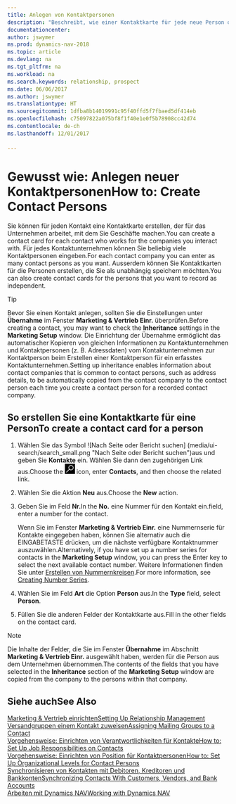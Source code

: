 ```yaml
---
title: Anlegen von Kontaktpersonen
description: "Beschreibt, wie einer Kontaktkarte für jede neue Person oder potentielle neuen Kunden erstellt wird, mit dem Sie eine Geschäftsbeziehung haben."
documentationcenter: 
author: jswymer
ms.prod: dynamics-nav-2018
ms.topic: article
ms.devlang: na
ms.tgt_pltfrm: na
ms.workload: na
ms.search.keywords: relationship, prospect
ms.date: 06/06/2017
ms.author: jswymer
ms.translationtype: HT
ms.sourcegitcommit: 1dfba8b14019991c95f40ffd5f7fbaed5df414eb
ms.openlocfilehash: c75097822a075bf8f1f40e1e0f5b78908cc42d74
ms.contentlocale: de-ch
ms.lasthandoff: 12/01/2017

---
```

# <a name="how-to-create-contact-persons"></a><span data-ttu-id="ca395-103">Gewusst wie: Anlegen neuer Kontaktpersonen</span><span class="sxs-lookup"><span data-stu-id="ca395-103">How to: Create Contact Persons</span></span>
<span data-ttu-id="ca395-104">Sie können für jeden Kontakt eine Kontaktkarte erstellen, der für das Unternehmen arbeitet, mit dem Sie Geschäfte machen.</span><span class="sxs-lookup"><span data-stu-id="ca395-104">You can create a contact card for each contact who works for the companies you interact with.</span></span> <span data-ttu-id="ca395-105">Für jedes Kontaktunternehmen können Sie beliebig viele Kontaktpersonen eingeben.</span><span class="sxs-lookup"><span data-stu-id="ca395-105">For each contact company you can enter as many contact persons as you want.</span></span> <span data-ttu-id="ca395-106">Ausserdem können Sie Kontaktkarten für die Personen erstellen, die Sie als unabhängig speichern möchten.</span><span class="sxs-lookup"><span data-stu-id="ca395-106">You can also create contact cards for the persons that you want to record as independent.</span></span>

> [!TIP]  
>   <span data-ttu-id="ca395-107">Bevor Sie einen Kontakt anlegen, sollten Sie die Einstellungen unter **Übernahme** im Fenster **Marketing & Vertrieb Einr.** überprüfen.</span><span class="sxs-lookup"><span data-stu-id="ca395-107">Before creating a contact, you may want to check the **Inheritance** settings in the **Marketing Setup** window.</span></span> <span data-ttu-id="ca395-108">Die Einrichtung der Übernahme ermöglicht das automatischer Kopieren von gleichen Informationen zu Kontaktunternehmen und Kontaktpersonen (z. B. Adressdaten) vom Kontaktunternehmen zur Kontaktperson beim Erstellen einer Kontaktperson für ein erfasstes Kontaktunternehmen.</span><span class="sxs-lookup"><span data-stu-id="ca395-108">Setting up inheritance enables information about contact companies that is common to contact persons, such as address details, to be automatically copied from the contact company to the contact person each time you create a contact person for a recorded contact company.</span></span>

## <a name="to-create-a-contact-card-for-a-person"></a><span data-ttu-id="ca395-109">So erstellen Sie eine Kontaktkarte für eine Person</span><span class="sxs-lookup"><span data-stu-id="ca395-109">To create a contact card for a person</span></span>
1. <span data-ttu-id="ca395-110">Wählen Sie das Symbol ![Nach Seite oder Bericht suchen] (media/ui-search/search_small.png "Nach Seite oder Bericht suchen")aus und geben Sie **Kontakte** ein. Wählen Sie dann den zugehörigen Link aus.</span><span class="sxs-lookup"><span data-stu-id="ca395-110">Choose the ![Search for Page or Report](media/ui-search/search_small.png "Search for Page or Report icon") icon, enter **Contacts**, and then choose the related link.</span></span>
2. <span data-ttu-id="ca395-111">Wählen Sie die Aktion **Neu** aus.</span><span class="sxs-lookup"><span data-stu-id="ca395-111">Choose the **New** action.</span></span>
3. <span data-ttu-id="ca395-112">Geben Sie im Feld **Nr.**</span><span class="sxs-lookup"><span data-stu-id="ca395-112">In the **No.**</span></span> <span data-ttu-id="ca395-113">eine Nummer für den Kontakt ein.</span><span class="sxs-lookup"><span data-stu-id="ca395-113">field, enter a number for the contact.</span></span>

    <span data-ttu-id="ca395-114">Wenn Sie im Fenster **Marketing & Vertrieb Einr.** eine Nummernserie für Kontakte eingegeben haben, können Sie alternativ auch die EINGABETASTE drücken, um die nächste verfügbare Kontaktnummer auszuwählen.</span><span class="sxs-lookup"><span data-stu-id="ca395-114">Alternatively, if you have set up a number series for contacts in the **Marketing Setup** window, you can press the Enter key to select the next available contact number.</span></span> <span data-ttu-id="ca395-115">Weitere Informationen finden Sie unter [Erstellen von Nummernkreisen](ui-create-number-series.md).</span><span class="sxs-lookup"><span data-stu-id="ca395-115">For more information, see [Creating Number Series](ui-create-number-series.md).</span></span>
4. <span data-ttu-id="ca395-116">Wählen Sie im Feld **Art** die Option **Person** aus.</span><span class="sxs-lookup"><span data-stu-id="ca395-116">In the **Type** field, select **Person**.</span></span>
5. <span data-ttu-id="ca395-117">Füllen Sie die anderen Felder der Kontaktkarte aus.</span><span class="sxs-lookup"><span data-stu-id="ca395-117">Fill in the other fields on the contact card.</span></span>

> [!NOTE]  
>   <span data-ttu-id="ca395-118">Die Inhalte der Felder, die Sie im Fenster **Übernahme** im Abschnitt **Marketing & Vertrieb Einr.** ausgewählt haben, werden für die Person aus dem Unternehmen übernommen.</span><span class="sxs-lookup"><span data-stu-id="ca395-118">The contents of the fields that you have selected in the **Inheritance** section of the **Marketing Setup** window are copied from the company to the persons within that company.</span></span>

## <a name="see-also"></a><span data-ttu-id="ca395-119">Siehe auch</span><span class="sxs-lookup"><span data-stu-id="ca395-119">See Also</span></span>
[<span data-ttu-id="ca395-120">Marketing & Vertrieb einrichten</span><span class="sxs-lookup"><span data-stu-id="ca395-120">Setting Up Relationship Management</span></span>](marketing-setup-marketing.md)  
[<span data-ttu-id="ca395-121">Versandgruppen einem Kontakt zuweisen</span><span class="sxs-lookup"><span data-stu-id="ca395-121">Assigning Mailing Groups to a Contact</span></span>](marketing-mailing-groups.md#AssignMailGroupContact)  
[<span data-ttu-id="ca395-122">Vorgehensweise: Einrichten von Verantwortlichkeiten für Kontakte</span><span class="sxs-lookup"><span data-stu-id="ca395-122">How to: Set Up Job Responsibilities on Contacts</span></span>](marketing-job-responsibilities.md)  
[<span data-ttu-id="ca395-123">Vorgehensweise: Einrichten von Position für Kontaktpersonen</span><span class="sxs-lookup"><span data-stu-id="ca395-123">How to: Set Up Organizational Levels for Contact Persons</span></span>](marketing-organizational-levels.md)  
[<span data-ttu-id="ca395-124">Synchronisieren von Kontakten mit Debitoren, Kreditoren und Bankkonten</span><span class="sxs-lookup"><span data-stu-id="ca395-124">Synchronizing Contacts With Customers, Vendors, and Bank Accounts</span></span>](marketing-synchronize-contacts-customers-vendors-bank-accounts.md)  
[<span data-ttu-id="ca395-125">Arbeiten mit Dynamics NAV</span><span class="sxs-lookup"><span data-stu-id="ca395-125">Working with Dynamics NAV</span></span>](ui-work-product.md)  

